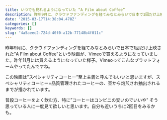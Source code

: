 ```yaml
---
title: いつでも見れるようになっていた “A Film about Coffee”
description: 昨年9月に、クラウドファンディングを経てみなとみらいで日本で1回だけ上映された”A Film about Coffee”という映画が、Vimeoで買えるようになっていました。昨年11月には買えるようになっていた様子。Vimeoってこんなプラットフォームやってたんですね。
date: '2015-03-17T14:38:04.478Z'
categories: []
keywords: []
slug: "4a5aeec2-724d-40f0-a12b-77148b4f011c"
---
```

昨年9月に、クラウドファンディングを経てみなとみらいで日本で1回だけ上映された”A Film about Coffee”という映画が、Vimeoで買えるようになっていました。昨年11月には買えるようになっていた様子。Vimeoってこんなプラットフォームやってたんですね。

この映画は”スペシャリティコーヒー”至上主義と呼んでもいいと思いますが、スペシャリティコーヒー=品質管理されたコーヒーの、豆から焙煎され抽出されるまでが描かれています。

普段コーヒーをよく飲む方、特に”コーヒーはコンビニの安いのでいいや” そう思っている人に一度見て欲しいと思います。自分も近いうちに2回目をみるかも。